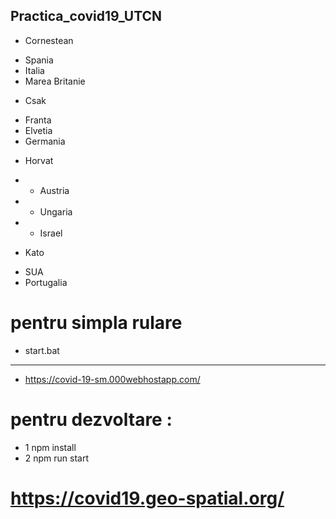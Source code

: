 ## Practica_covid19_UTCN

+ Cornestean

- Spania
- Italia
- Marea Britanie 

+ Csak

- Franta
- Elvetia
- Germania 

+ Horvat

+ - Austria
+ - Ungaria
+ - Israel 

+ Kato

- SUA
- Portugalia

# pentru simpla rulare
+  start.bat
------------
+  https://covid-19-sm.000webhostapp.com/

# pentru dezvoltare : 
 
- 1 npm install
- 2 npm run start

# https://covid19.geo-spatial.org/
